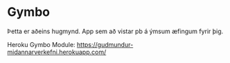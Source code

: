 # Gymbo

Þetta er aðeins hugmynd. App sem að vistar pb á ýmsum æfingum fyrir þig.

Heroku Gymbo Module:
https://gudmundur-midannarverkefni.herokuapp.com/
